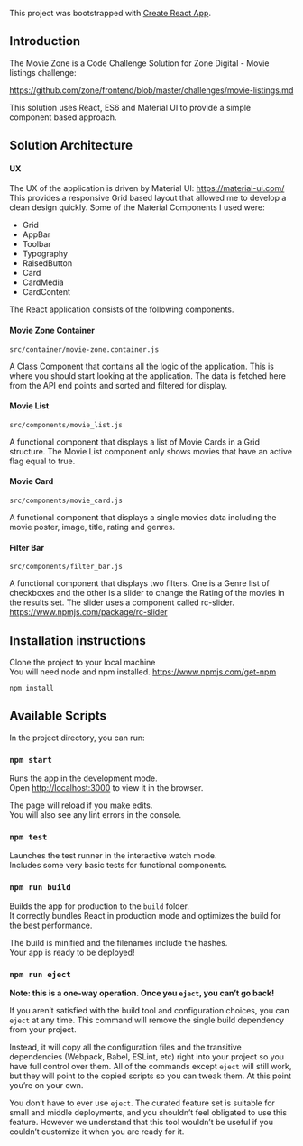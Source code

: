 This project was bootstrapped with [Create React App](https://github.com/facebookincubator/create-react-app).

## Introduction

The Movie Zone is a Code Challenge Solution for Zone Digital - Movie listings challenge:

https://github.com/zone/frontend/blob/master/challenges/movie-listings.md

This solution uses React, ES6 and Material UI to provide a simple component based approach.

## Solution Architecture

#### UX
The UX of the application is driven by Material UI: https://material-ui.com/
This provides a responsive Grid based layout that allowed me to develop a clean design quickly.
Some of the Material Components I used were:
* Grid
* AppBar
* Toolbar
* Typography
* RaisedButton
* Card
* CardMedia
* CardContent


The React application consists of the following components.

#### Movie Zone Container
```
src/container/movie-zone.container.js
```
A Class Component that contains all the logic of the application. 
This is where you should start looking at the application. The data is fetched here from the API end points and
sorted and filtered for display. 

#### Movie  List
```
src/components/movie_list.js
```
A functional component that displays a list of Movie Cards in a Grid structure. 
The Movie List component only shows movies that have an active flag equal to true.

#### Movie Card
```
src/components/movie_card.js
```
A functional component that displays a single movies data including the movie poster,
image, title, rating and genres.

#### Filter Bar
```
src/components/filter_bar.js
```
A functional component that displays two filters. One is a Genre list of checkboxes 
and the other is a slider to change the Rating of the movies in the results set.
The slider uses a component called rc-slider. https://www.npmjs.com/package/rc-slider

## Installation instructions
Clone the project to your local machine<br>
You will need node and npm installed. https://www.npmjs.com/get-npm <br>
```
npm install
```

## Available Scripts

In the project directory, you can run:

### `npm start`

Runs the app in the development mode.<br>
Open [http://localhost:3000](http://localhost:3000) to view it in the browser.

The page will reload if you make edits.<br>
You will also see any lint errors in the console.

### `npm test`

Launches the test runner in the interactive watch mode.<br>
Includes some very basic tests for functional components.

### `npm run build`

Builds the app for production to the `build` folder.<br>
It correctly bundles React in production mode and optimizes the build for the best performance.

The build is minified and the filenames include the hashes.<br>
Your app is ready to be deployed!

### `npm run eject`

**Note: this is a one-way operation. Once you `eject`, you can’t go back!**

If you aren’t satisfied with the build tool and configuration choices, you can `eject` at any time. This command will remove the single build dependency from your project.

Instead, it will copy all the configuration files and the transitive dependencies (Webpack, Babel, ESLint, etc) right into your project so you have full control over them. All of the commands except `eject` will still work, but they will point to the copied scripts so you can tweak them. At this point you’re on your own.

You don’t have to ever use `eject`. The curated feature set is suitable for small and middle deployments, and you shouldn’t feel obligated to use this feature. However we understand that this tool wouldn’t be useful if you couldn’t customize it when you are ready for it.
